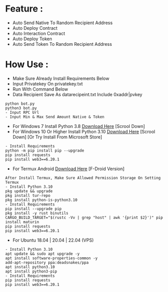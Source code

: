 # Feature :
- Auto Send Native To Random Recipient Address
- Auto Deploy Contract
- Auto Interaction Contract
- Auto Deploy Token
- Auto Send Token To Random Recipient Address

# How Use :
- Make Sure Already Install Requirements Below
- Input Privatekey On privatekey.txt
- Run With Command Below
- Data Recipient Save As datarecipeint.txt Include 0xaddr|pvkey
```
python bot.py
python3 bot.py
- Input RPC Url
- Input Min & Max Send Amount Native & Token
```
  
- For Windows 7 Install Python 3.8 [Download Here](https://www.python.org/downloads/release/python-380/) [Scrool Down]
- For Windows 10 Or Higher Install Python 3.10 [Download Here](https://www.python.org/downloads/release/python-3100/) [Scrool Down] [Or Try Install From Microsoft Store]
```
- Install Requirements
python -m pip install pip --upgrade
pip install requests
pip install web3==6.20.1
```
- For Termux Android [Download Here](https://f-droid.org/repo/com.termux_1020.apk) [F-Droid Version]
```
After Install Termux, Make Sure Allowed Permission Storage On Setting Termux
- Install Python 3.10
pkg update && upgrade
pkg install tur-repo
pkg install python-is-python3.10
- Install Requirements
pip install --upgrade pip
pkg install -y rust binutils
CARGO_BUILD_TARGET="$(rustc -Vv | grep "host" | awk '{print $2}')" pip install maturin
pip install requests
pip install web3==6.20.1
```
- For Ubuntu 18.04 | 20.04 | 22.04 (VPS)
```
- Install Python 3.10
apt update && sudo apt upgrade -y
apt install software-properties-common -y
add-apt-repository ppa:deadsnakes/ppa
apt install python3.10
apt install python3-pip
- Install Requirements
pip install requests
pip install web3==6.20.1
```
